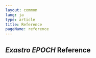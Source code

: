 ```yaml
---
layout: common
lang: ja
type: article
title: Reference
pageName: reference
---
```

<section>
    <div class="sectionInner">
        <h2><em>Exastro EPOCH</em> Reference</h2>
        <div id="swagger-ui"></div>
        <script src="./asset/swagger/swagger-ui-bundle.js" charset="UTF-8"></script>
        <script src="./asset/swagger/swagger-ui-standalone-preset.js" charset="UTF-8"></script>
        <script>
        window.onload = function() {
          // Begin Swagger UI call region
          const ui = SwaggerUIBundle({
            url: "https://petstore.swagger.io/v2/swagger.json",
            dom_id: '#swagger-ui',
            deepLinking: true,
            presets: [
              SwaggerUIBundle.presets.apis,
              SwaggerUIStandalonePreset
            ],
            plugins: [
              SwaggerUIBundle.plugins.DownloadUrl
            ],
            layout: "StandaloneLayout"
          });
          // End Swagger UI call region

          window.ui = ui;
        };
      </script>
    </div>
</section>